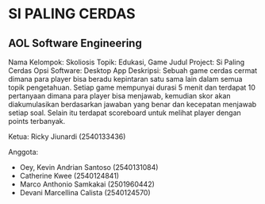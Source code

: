 # SI PALING CERDAS

## AOL Software Engineering

Nama Kelompok: Skoliosis
Topik: Edukasi, Game
Judul Project: Si Paling Cerdas
Opsi Software: Desktop App
Deskripsi: Sebuah game cerdas cermat dimana para player bisa beradu kepintaran satu sama lain dalam semua topik pengetahuan. Setiap game mempunyai durasi 5 menit dan terdapat 10 pertanyaan dimana para player bisa menjawab, kemudian skor akan diakumulasikan berdasarkan jawaban yang benar dan kecepatan menjawab setiap soal. Selain itu terdapat scoreboard untuk melihat player dengan points terbanyak.

Ketua:
Ricky Jiunardi (2540133436)

Anggota:
- Oey, Kevin Andrian Santoso (2540131084)
- Catherine Kwee (2540124841)
- Marco Anthonio Samkakai (2501960442)
- Devani Marcellina Calista (2540124570)
